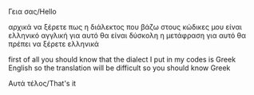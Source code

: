 Γεια σας/Hello

αρχικά να ξέρετε πως η διάλεκτος που βάζω στους κώδικες μου είναι ελληνικό αγγλική  για αυτό θα είναι δύσκολη η μετάφραση για αυτό θα πρέπει να ξέρετε ελληνικά

first of all you should know that the dialect I put in my codes is Greek English so the translation will be difficult so you should know Greek

Αυτά τέλος/That's it
